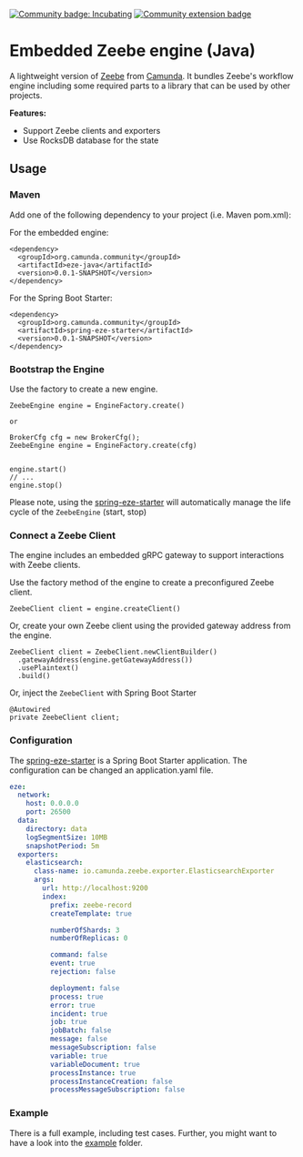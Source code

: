 [![Community badge: Incubating](https://img.shields.io/badge/Lifecycle-Incubating-blue)](https://github.com/Camunda-Community-Hub/community/blob/main/extension-lifecycle.md#incubating-)
[![Community extension badge](https://img.shields.io/badge/Community%20Extension-An%20open%20source%20community%20maintained%20project-FF4700)](https://github.com/camunda-community-hub/community)

# Embedded Zeebe engine (Java)

A lightweight version of [Zeebe](https://github.com/camunda-cloud/zeebe) from [Camunda](https://camunda.com). It bundles
Zeebe's workflow engine including some required parts to a library that can be used by other projects.

**Features:**

* Support Zeebe clients and exporters
* Use RocksDB database for the state

## Usage

### Maven

Add one of the following dependency to your project (i.e. Maven pom.xml):

For the embedded engine:

```
<dependency>
  <groupId>org.camunda.community</groupId>
  <artifactId>eze-java</artifactId>
  <version>0.0.1-SNAPSHOT</version>
</dependency>
```

For the Spring Boot Starter:

```
<dependency>
  <groupId>org.camunda.community</groupId>
  <artifactId>spring-eze-starter</artifactId>
  <version>0.0.1-SNAPSHOT</version>
</dependency>
```

### Bootstrap the Engine

Use the factory to create a new engine.

```
ZeebeEngine engine = EngineFactory.create()

or

BrokerCfg cfg = new BrokerCfg();
ZeebeEngine engine = EngineFactory.create(cfg)


engine.start()
// ...
engine.stop()
```

Please note, using the [spring-eze-starter](spring-eze-starter/) will automatically manage the life cycle of the `ZeebeEngine` (start, stop)

### Connect a Zeebe Client

The engine includes an embedded gRPC gateway to support interactions with Zeebe clients.

Use the factory method of the engine to create a preconfigured Zeebe client.

```
ZeebeClient client = engine.createClient()
```

Or, create your own Zeebe client using the provided gateway address from the engine.

```
ZeebeClient client = ZeebeClient.newClientBuilder()
  .gatewayAddress(engine.getGatewayAddress())
  .usePlaintext()
  .build()
```

Or, inject the `ZeebeClient` with Spring Boot Starter

```
@Autowired
private ZeebeClient client;
```

### Configuration

The [spring-eze-starter](spring-eze-starter/) is a Spring Boot Starter application. The configuration can be changed an application.yaml file.

```yaml
eze:
  network:
    host: 0.0.0.0
    port: 26500
  data:
    directory: data
    logSegmentSize: 10MB
    snapshotPeriod: 5m
  exporters:
    elasticsearch:
      class-name: io.camunda.zeebe.exporter.ElasticsearchExporter
      args:
        url: http://localhost:9200
        index:
          prefix: zeebe-record
          createTemplate: true

          numberOfShards: 3
          numberOfReplicas: 0

          command: false
          event: true
          rejection: false

          deployment: false
          process: true
          error: true
          incident: true
          job: true
          jobBatch: false
          message: false
          messageSubscription: false
          variable: true
          variableDocument: true
          processInstance: true
          processInstanceCreation: false
          processMessageSubscription: false

```

### Example

There is a full example, including test cases. Further, you might want to have a look into the [example](example/) folder.

